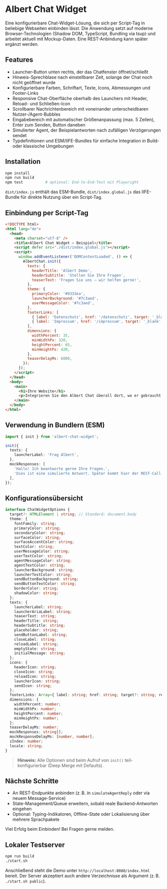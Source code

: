 # Albert Chat Widget

Eine konfigurierbare Chat-Widget-Lösung, die sich per Script-Tag in beliebige Webseiten einbinden lässt. Die Anwendung setzt auf moderne Browser-Technologien (Shadow DOM, TypeScript, Bundling via tsup) und arbeitet aktuell mit Mockup-Daten. Eine REST-Anbindung kann später ergänzt werden.

## Features

- Launcher-Button unten rechts, der das Chatfenster öffnet/schließt
- Hinweis-Sprechblase nach einstellbarer Zeit, solange der Chat noch nicht geöffnet wurde
- Konfigurierbare Farben, Schriftart, Texte, Icons, Abmessungen und Footer-Links
- Responsive Chat-Oberfläche oberhalb des Launchers mit Header, Reload- und Schließen-Icon
- Scrollbarer Nachrichtenbereich mit voneinander unterscheidbaren Nutzer-/Agent-Bubbles
- Eingabebereich mit automatischer Größenanpassung (max. 5 Zeilen), Enter zum Senden, Button daneben
- Simulierter Agent, der Beispielantworten nach zufälligen Verzögerungen sendet
- Typdefinitionen und ESM/IIFE-Bundles für einfache Integration in Build- oder klassische Umgebungen

## Installation

```bash
npm install
npm run build
npm test          # optional: End-to-End-Test mit Playwright
```

`dist/index.js` enthält das ESM-Bundle, `dist/index.global.js` das IIFE-Bundle für direkte Nutzung über ein Script-Tag.

## Einbindung per Script-Tag

```html
<!DOCTYPE html>
<html lang="de">
  <head>
    <meta charset="utf-8" />
    <title>Albert Chat Widget – Beispiel</title>
    <script defer src="./dist/index.global.js"></script>
    <script>
      window.addEventListener('DOMContentLoaded', () => {
        AlbertChat.init({
          texts: {
            headerTitle: 'Albert Demo',
            headerSubtitle: 'Stellen Sie Ihre Fragen',
            teaserText: 'Fragen Sie uns – wir helfen gerne!',
          },
          theme: {
            primaryColor: '#9333ea',
            launcherBackground: '#7c3aed',
            userMessageColor: '#7c3aed',
          },
          footerLinks: [
            { label: 'Datenschutz', href: '/datenschutz', target: '_blank' },
            { label: 'Impressum', href: '/impressum', target: '_blank' }
          ],
          dimensions: {
            widthPercent: 35,
            minWidthPx: 320,
            heightPercent: 65,
            minHeightPx: 420,
          },
          teaserDelayMs: 6000,
        });
      });
    </script>
  </head>
  <body>
    <main>
      <h1>Ihre Website</h1>
      <p>Integrieren Sie den Albert Chat überall dort, wo er gebraucht wird.</p>
    </main>
  </body>
</html>
```

## Verwendung in Bundlern (ESM)

```ts
import { init } from 'albert-chat-widget';

init({
  texts: {
    launcherLabel: 'Frag Albert',
  },
  mockResponses: [
    'Hallo! Ich beantworte gerne Ihre Fragen.',
    'Dies ist eine simulierte Antwort. Später kommt hier der REST-Call.',
  ],
});
```

## Konfigurationsübersicht

```ts
interface ChatWidgetOptions {
  target?: HTMLElement | string; // Standard: document.body
  theme: {
    fontFamily: string;
    primaryColor: string;
    secondaryColor: string;
    surfaceColor: string;
    surfaceAccentColor: string;
    textColor: string;
    userMessageColor: string;
    userTextColor: string;
    agentMessageColor: string;
    agentTextColor: string;
    launcherBackground: string;
    launcherTextColor: string;
    sendButtonBackground: string;
    sendButtonTextColor: string;
    borderColor: string;
    shadowColor: string;
  };
  texts: {
    launcherLabel: string;
    launcherAriaLabel: string;
    teaserText: string;
    headerTitle: string;
    headerSubtitle: string;
    placeholder: string;
    sendButtonLabel: string;
    closeLabel: string;
    reloadLabel: string;
    emptyState: string;
    initialMessage: string;
  };
  icons: {
    headerIcon: string;
    closeIcon: string;
    reloadIcon: string;
    launcherIcon: string;
    sendIcon: string;
  };
  footerLinks: Array<{ label: string; href: string; target?: string; rel?: string }>;
  dimensions: {
    widthPercent: number;
    minWidthPx: number;
    heightPercent: number;
    minHeightPx: number;
  };
  teaserDelayMs: number;
  mockResponses: string[];
  mockResponseDelayMs: [number, number];
  zIndex: number;
  locale: string;
}
```

> **Hinweis:** Alle Optionen sind beim Aufruf von `init()` teil-konfigurierbar (Deep Merge mit Defaults).

## Nächste Schritte

- An REST-Endpunkte anbinden (z. B. in `simulateAgentReply` oder via neuem Message-Service)
- State-Management/Queue erweitern, sobald reale Backend-Antworten eingehen
- Optional: Typing-Indikatoren, Offline-State oder Lokalisierung über mehrere Sprachpakete

Viel Erfolg beim Einbinden! Bei Fragen gerne melden.

## Lokaler Testserver

```bash
npm run build
./start.sh
```

Anschließend steht die Demo unter `http://localhost:8080/index.html` bereit. Der Server akzeptiert auch andere Verzeichnisse als Argument (z. B. `./start.sh public`).
